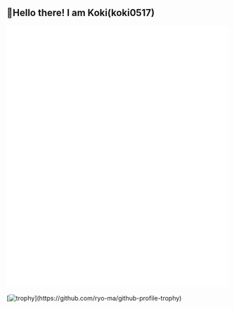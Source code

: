 ## 👋Hello there! I am Koki(koki0517)

![Metrics](/github-metrics.svg)

[![trophy](https://github-profile-trophy.vercel.app/?username=koki0517&rank=-C,-?)](https://github.com/ryo-ma/github-profile-trophy)
